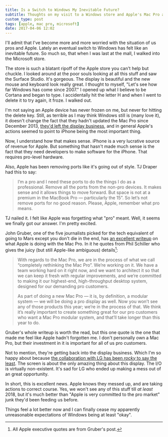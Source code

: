 ```yaml
---
title: Is a Switch to Windows My Inevitable Future?
subtitle: Thoughts on my visit to a Windows store and Apple's Mac Pro announcement
custom_type: post
tags: [apple, mac pro, microsoft]
date: 2017-04-06 12:02
---
```


I'll admit that I've become more and more worried with the situation of us pros and Apple. Lately an eventual switch to Windows has felt like an inevitable future. So much so, that when I was last at the mall, I walked into the Microsoft store. 

The store is such a blatant ripoff of the Apple store you can't help but chuckle. I looked around at the poor souls looking at all this stuff and saw the Surface Studio. It's gorgeous. The display is beautiful and the new mouse and keyboard look really great. I thought to myself, "Let's see how far Windows has come since 2007." I opened up what I believe to be Cortana and began to type. I accidentally hit the letter H and when I went to delete it to try again, it froze. I walked out.

I'm not saying an Apple device has never frozen on me, but never for hitting the delete key. Still, as terrible as I may think Windows still is (many love it), it doesn't change the fact that they hadn't updated the Mac Pro since December 2013, [they'd left the display business](https://9to5mac.com/2016/06/23/apple-discontinues-thunderbolt-display/), and in general Apple's actions seemed to point to iPhone being the most important thing. 

Now, I understand how that makes sense. iPhone is a very lucrative source of revenue for Apple. But something that hasn't made much sense is the fact that they need developers to make software for the iPhone. That requires pro-level hardware.

Also, Apple has been removing ports like it's going out of style. TJ Draper had this to say:

> I’m a pro and I need these ports to do the things I do as a professional. Remove all the ports from the non-pro devices. It makes sense and it allows things to move forward. But space is not at a premium in the MacBook Pro — particularly the 15”. So let’s not remove ports for no good reason. Please, Apple, remember what pro means.

TJ nailed it. I felt like Apple was forgetting what "pro" meant. Well, it seems we finally got our answer. I'm pretty excited.

John Gruber, one of the five journalists picked for the tech equivalent of going to Mars except you don't die in the end, has [an excellent writeup](http://daringfireball.net/2017/04/the_mac_pro_lives) on what Apple is doing with the Mac Pro. In it he quotes from Phil Schiller who gives the juicy (but still Apple-like ambiguous) details[^details]:

> With regards to the Mac Pro, we are in the process of what we call “completely rethinking the Mac Pro”. We’re working on it. We have a team working hard on it right now, and we want to architect it so that we can keep it fresh with regular improvements, and we’re committed to making it our highest-end, high-throughput desktop system, designed for our demanding pro customers.
>
> As part of doing a new Mac Pro — it is, by definition, a modular system — we will be doing a pro display as well. Now you won’t see any of those products this year; we’re in the process of that. We think it’s really important to create something great for our pro customers who want a Mac Pro modular system, and that’ll take longer than this year to do.

Gruber's whole writeup is worth the read, but this one quote is the one that made me feel like Apple hadn't forgotten me. I don't personally own a Mac Pro, but their investment in it is important for all of us pro customers.

Not to mention, they're getting back into the display business. Which I'm so happy about because [the collaboration with LG has been *rocky* to say the least](https://theboldreport.net/2017/02/lg-has-redesigned-its-5k-mac-monitor-so-it-can-handle-being-placed-near-a-router-recode/). The screen is about the only amazing thing about this display. The I/O is virtually non-existent. It's sad for LG who ended up making a mess out of an great opportunity.

In short, this is excellent news. Apple knows they messed up, and are taking actions to correct course. Yes, we won't see any of this stuff till *at least* 2018, but it's much better than "Apple is very committed to the pro market" junk they'd been feeding us before. 

Things feel a lot better now and I can finally cease my apparently unreasonable expectations of Windows being at least "okay".

[^details]: All Apple executive quotes are from Gruber's post.